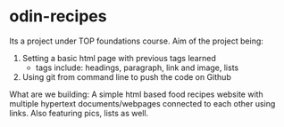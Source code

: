 # odin-recipes

Its a project under TOP foundations course. Aim of the project being:
1. Setting a basic html page with previous tags learned
    - tags include: headings, paragraph, link and image, lists 
2. Using git from command line to push the code on Github

What are we building: A simple html based food recipes website with multiple hypertext documents/webpages connected to each other using links. Also featuring pics, lists as well.